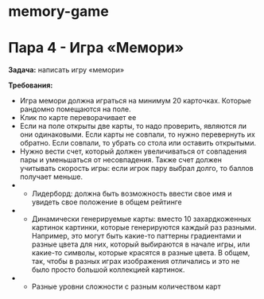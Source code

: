 # memory-game
<h1>Пара 4 - Игра «Мемори»</h1>

**Задача:** написать игру «мемори»

**Требования:**
- Игра мемори должна играться на минимум 20 карточках. Которые рандомно помещаются на поле. 
- Клик по карте переворачивает ее
- Если на поле открыты две карты, то надо проверить, являются ли они одинаковыми. Если карты не совпали, то нужно перевернуть их обратно. Если совпали, то убрать со стола или оставить открытыми. 
- Нужно вести счет, который должен увеличиваться от совпадения пары и уменьшаться от несовпадения. Также счет должен учитывать скорость игры: если игрок пару выбрал долго, то баллов получает меньше. 
- * Лидерборд: должна быть возможность ввести свое имя и увидеть свое положение в общем рейтинге
- * Динамически генерируемые карты: вместо 10 захардкоженных картинок картинки, которые генерируются каждый раз разными. Например, это могут быть какие-то паттерны градиентами и разные цвета для них, который выбираются в начале игры, или какие-то символы, которые красятся в разные цвета. В общем, так, чтобы в разных играх изображения отличались и это не было просто большой коллекцией картинок.
- * Разные уровни сложности с разным количеством карт
